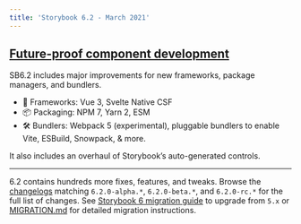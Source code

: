 ```yaml
---
title: 'Storybook 6.2 - March 2021'
---
```


## [Future-proof component development](https://github.com/storybookjs/storybook/issues/13160)

SB6.2 includes major improvements for new frameworks, package managers, and bundlers.

- 🚀 Frameworks: Vue 3, Svelte Native CSF
- 📦 Packaging: NPM 7, Yarn 2, ESM
- 🛠 Bundlers: Webpack 5 (experimental), pluggable bundlers to enable Vite, ESBuild, Snowpack, & more.

It also includes an overhaul of Storybook’s auto-generated controls.

---

6.2 contains hundreds more fixes, features, and tweaks. Browse the [changelogs](https://github.com/storybookjs/storybook/blob/next/CHANGELOG.md) matching `6.2.0-alpha.*`, `6.2.0-beta.*`, and `6.2.0-rc.*` for the full list of changes. See [Storybook 6 migration guide](https://storybook.js.org/blog/storybook-6-migration-guide/) to upgrade from `5.x` or [MIGRATION.md](https://github.com/storybookjs/storybook/blob/next/MIGRATION.md) for detailed migration instructions.
